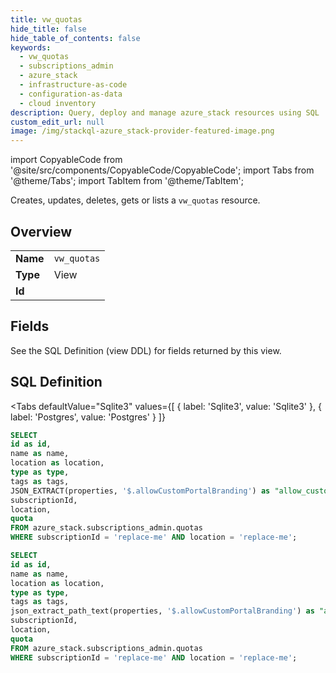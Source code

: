 ```yaml
--- 
title: vw_quotas
hide_title: false
hide_table_of_contents: false
keywords:
  - vw_quotas
  - subscriptions_admin
  - azure_stack
  - infrastructure-as-code
  - configuration-as-data
  - cloud inventory
description: Query, deploy and manage azure_stack resources using SQL
custom_edit_url: null
image: /img/stackql-azure_stack-provider-featured-image.png
---
```


import CopyableCode from '@site/src/components/CopyableCode/CopyableCode';
import Tabs from '@theme/Tabs';
import TabItem from '@theme/TabItem';

Creates, updates, deletes, gets or lists a <code>vw_quotas</code> resource.

## Overview
<table><tbody>
<tr><td><b>Name</b></td><td><code>vw_quotas</code></td></tr>
<tr><td><b>Type</b></td><td>View</td></tr>
<tr><td><b>Id</b></td><td><CopyableCode code="azure_stack.subscriptions_admin.vw_quotas" /></td></tr>
</tbody></table>

## Fields

See the SQL Definition (view DDL) for fields returned by this view.

## SQL Definition

<Tabs
defaultValue="Sqlite3"
values={[
{ label: 'Sqlite3', value: 'Sqlite3' },
{ label: 'Postgres', value: 'Postgres' }
]}
>
<TabItem value="Sqlite3">

```sql
SELECT
id as id,
name as name,
location as location,
type as type,
tags as tags,
JSON_EXTRACT(properties, '$.allowCustomPortalBranding') as "allow_custom_portal_branding",
subscriptionId,
location,
quota
FROM azure_stack.subscriptions_admin.quotas
WHERE subscriptionId = 'replace-me' AND location = 'replace-me';
```

</TabItem>
<TabItem value="Postgres">

```sql
SELECT
id as id,
name as name,
location as location,
type as type,
tags as tags,
json_extract_path_text(properties, '$.allowCustomPortalBranding') as "allow_custom_portal_branding",
subscriptionId,
location,
quota
FROM azure_stack.subscriptions_admin.quotas
WHERE subscriptionId = 'replace-me' AND location = 'replace-me';
```

</TabItem>
</Tabs>
